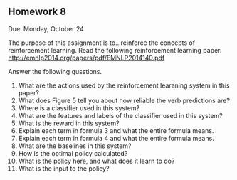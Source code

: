 Homework 8
--
Due: Monday, October 24

The purpose of this assignment is to...reinforce the concepts of reinforcement learning.
Read the following reinforcement learning paper.  http://emnlp2014.org/papers/pdf/EMNLP2014140.pdf

Answer the following qusstions.

1.  What are the actions used by the reinforcement learaning system in this paper?
1.  What does Figure 5 tell you about how reliable the verb predictions are?
1.  Where is a classifier used in this system?
1.  What are the features and labels of the classifier used in this system?
1.  What is the reward in this system?
1.  Explain each term in formula 3 and what the entire formula means.
1.  Explain each term in formula 4 and what the entire formula means.
1.  What are the baselines in this system?
1.  How is the optimal policy calculated?
1.  What is the policy here, and what does it learn to do?
1.  What is the input to the policy?
